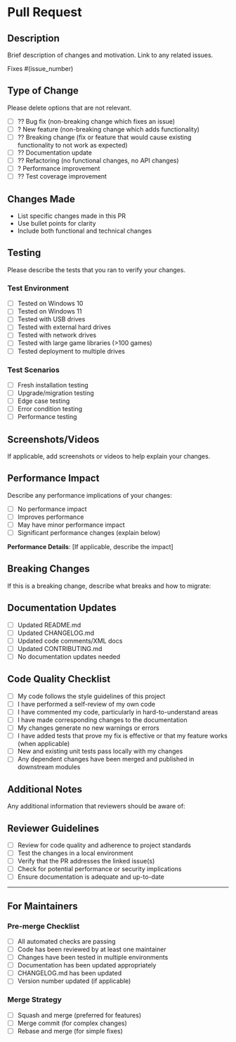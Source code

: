 # Pull Request

## Description
Brief description of changes and motivation. Link to any related issues.

Fixes #(issue_number)

## Type of Change
Please delete options that are not relevant.

- [ ] ?? Bug fix (non-breaking change which fixes an issue)
- [ ] ? New feature (non-breaking change which adds functionality)
- [ ] ?? Breaking change (fix or feature that would cause existing functionality to not work as expected)
- [ ] ?? Documentation update
- [ ] ?? Refactoring (no functional changes, no API changes)
- [ ] ? Performance improvement
- [ ] ?? Test coverage improvement

## Changes Made
- List specific changes made in this PR
- Use bullet points for clarity
- Include both functional and technical changes

## Testing
Please describe the tests that you ran to verify your changes.

### Test Environment
- [ ] Tested on Windows 10
- [ ] Tested on Windows 11
- [ ] Tested with USB drives
- [ ] Tested with external hard drives
- [ ] Tested with network drives
- [ ] Tested with large game libraries (>100 games)
- [ ] Tested deployment to multiple drives

### Test Scenarios
- [ ] Fresh installation testing
- [ ] Upgrade/migration testing
- [ ] Edge case testing
- [ ] Error condition testing
- [ ] Performance testing

## Screenshots/Videos
If applicable, add screenshots or videos to help explain your changes.

## Performance Impact
Describe any performance implications of your changes:
- [ ] No performance impact
- [ ] Improves performance
- [ ] May have minor performance impact
- [ ] Significant performance changes (explain below)

**Performance Details**: [If applicable, describe the impact]

## Breaking Changes
If this is a breaking change, describe what breaks and how to migrate:

## Documentation Updates
- [ ] Updated README.md
- [ ] Updated CHANGELOG.md
- [ ] Updated code comments/XML docs
- [ ] Updated CONTRIBUTING.md
- [ ] No documentation updates needed

## Code Quality Checklist
- [ ] My code follows the style guidelines of this project
- [ ] I have performed a self-review of my own code
- [ ] I have commented my code, particularly in hard-to-understand areas
- [ ] I have made corresponding changes to the documentation
- [ ] My changes generate no new warnings or errors
- [ ] I have added tests that prove my fix is effective or that my feature works (when applicable)
- [ ] New and existing unit tests pass locally with my changes
- [ ] Any dependent changes have been merged and published in downstream modules

## Additional Notes
Any additional information that reviewers should be aware of:

## Reviewer Guidelines
- [ ] Review for code quality and adherence to project standards
- [ ] Test the changes in a local environment
- [ ] Verify that the PR addresses the linked issue(s)
- [ ] Check for potential performance or security implications
- [ ] Ensure documentation is adequate and up-to-date

---

## For Maintainers

### Pre-merge Checklist
- [ ] All automated checks are passing
- [ ] Code has been reviewed by at least one maintainer
- [ ] Changes have been tested in multiple environments
- [ ] Documentation has been updated appropriately
- [ ] CHANGELOG.md has been updated
- [ ] Version number updated (if applicable)

### Merge Strategy
- [ ] Squash and merge (preferred for features)
- [ ] Merge commit (for complex changes)
- [ ] Rebase and merge (for simple fixes)